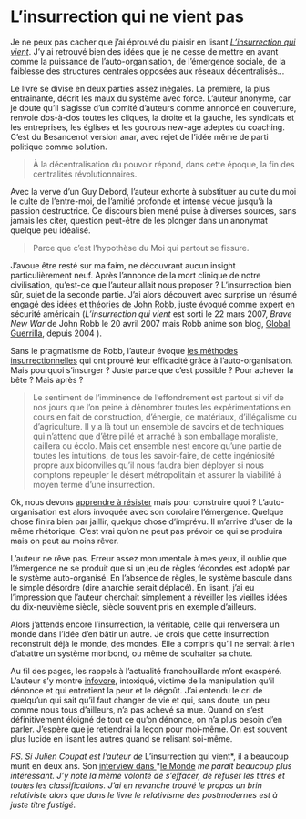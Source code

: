 # L’insurrection qui ne vient pas

Je ne peux pas cacher que j’ai éprouvé du plaisir en lisant [*L’insurrection qui vient*](http://rebellyon.info/article5710.html). J’y ai retrouvé bien des idées que je ne cesse de mettre en avant comme la puissance de l’auto-organisation, de l’émergence sociale, de la faiblesse des structures centrales opposées aux réseaux décentralisés…

Le livre se divise en deux parties assez inégales. La première, la plus entraînante, décrit les maux du système avec force. L’auteur anonyme, car je doute qu’il s’agisse d’un comité d’auteurs comme annoncé en couverture, renvoie dos-à-dos toutes les cliques, la droite et la gauche, les syndicats et les entreprises, les églises et les gourous new-age adeptes du coaching. C’est du Besancenot version anar, avec rejet de l’idée même de parti politique comme solution.<span id="more-6865"></span>

> À la décentralisation du pouvoir répond, dans cette époque, la fin des centralités révolutionnaires.

Avec la verve d’un Guy Debord, l’auteur exhorte à substituer au culte du moi le culte de l’entre-moi, de l’amitié profonde et intense vécue jusqu’à la passion destructrice. Ce discours bien mené puise à diverses sources, sans jamais les citer, question peut-être de les plonger dans un anonymat quelque peu idéalisé.

> Parce que c’est l’hypothèse du Moi qui partout se fissure.

J’avoue être resté sur ma faim, ne découvrant aucun insight particulièrement neuf. Après l’annonce de la mort clinique de notre civilisation, qu’est-ce que l’auteur allait nous proposer ? L’insurrection bien sûr, sujet de la seconde partie. J’ai alors découvert avec surprise un résumé engagé des [idées et théories de John Robb](https://tcrouzet.com/2008/02/22/le-cinquieme-pouvoir-militaire/), juste évoqué comme expert en sécurité américain (*L’insurrection qui vient* est sorti le 22 mars 2007, *Brave New War* de John Robb le 20 avril 2007 mais Robb anime son blog, [Global Guerrilla](http://globalguerrillas.typepad.com), depuis 2004 ).

Sans le pragmatisme de Robb, l’auteur évoque [les méthodes insurrectionnelles](https://tcrouzet.com/2008/03/30/la-premiere-puissance-mondiale-c%E2%80%99est-la-guerilla/) qui ont prouvé leur efficacité grâce à l’auto-organisation. Mais pourquoi s’insurger ? Juste parce que c’est possible ? Pour achever la bête ? Mais après ?

> Le sentiment de l’imminence de l’effondrement est partout si vif de nos jours que l’on peine à dénombrer toutes les expérimentations en cours en fait de construction, d’énergie, de matériaux, d’illégalisme ou d’agriculture. Il y a là tout un ensemble de savoirs et de techniques qui n’attend que d’être pillé et arraché à son emballage moraliste, caillera ou écolo. Mais cet ensemble n’est encore qu’une partie de toutes les intuitions, de tous les savoir-faire, de cette ingéniosité propre aux bidonvilles qu’il nous faudra bien déployer si nous comptons repeupler le désert métropolitain et assurer la viabilité à moyen terme d’une insurrection.

Ok, nous devons [apprendre à résister](https://tcrouzet.com/2009/05/15/reprendre-du-temps-de-cerveau-disponible/) mais pour construire quoi ? L’auto-organisation est alors invoquée avec son corolaire l’émergence. Quelque chose finira bien par jaillir, quelque chose d’imprévu. Il m’arrive d’user de la même rhétorique. C’est vrai qu’on ne peut pas prévoir ce qui se produira mais on peut au moins rêver.

L’auteur ne rêve pas. Erreur assez monumentale à mes yeux, il oublie que l’émergence ne se produit que si un jeu de règles fécondes est adopté par le système auto-organisé. En l’absence de règles, le système bascule dans le simple désordre (dire anarchie serait déplacé). En lisant, j’ai eu l’impression que l’auteur cherchait simplement à réveiller les vieilles idées du dix-neuvième siècle, siècle souvent pris en exemple d’ailleurs.

Alors j’attends encore l’insurrection, la véritable, celle qui renversera un monde dans l’idée d’en bâtir un autre. Je crois que cette insurrection reconstruit déjà le monde, des mondes. Elle a compris qu’il ne servait à rien d’abattre un système moribond, ou même de souhaiter sa chute.

Au fil des pages, les rappels à l’actualité franchouillarde m’ont exaspéré. L’auteur s’y montre [infovore](https://tcrouzet.com/2006/07/28/infovore/), intoxiqué, victime de la manipulation qu’il dénonce et qui entretient la peur et le dégoût. J’ai entendu le cri de quelqu’un qui sait qu’il faut changer de vie et qui, sans doute, un peu comme nous tous d’ailleurs, n’a pas achevé sa mue. Quand on s’est définitivement éloigné de tout ce qu’on dénonce, on n’a plus besoin d’en parler. J’espère que je retiendrai la leçon pour moi-même. On est souvent plus lucide en lisant les autres quand se relisant soi-même.

*PS. Si Julien Coupat est l’auteur de* L’insurrection qui vient*, il a beaucoup murit en deux ans. Son [interview dans ](https://tcrouzet.com/2009/05/25/julien-coupat-la-fabrication-d%E2%80%99un-heros/)*[le Monde](https://tcrouzet.com/2009/05/25/julien-coupat-la-fabrication-d%E2%80%99un-heros/) *me paraît beaucoup plus intéressant. J’y note la même volonté de s’effacer, de refuser les titres et toutes les classifications. J’ai en revanche trouvé le propos un brin relativiste alors que dans le livre le relativisme des postmodernes est à juste titre fustigé.*